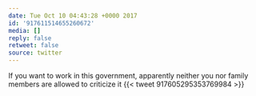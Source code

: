 ```yaml
---
date: Tue Oct 10 04:43:28 +0000 2017
id: '917611514655260672'
media: []
reply: false
retweet: false
source: twitter
---
```


If you want to work in this government, apparently neither you nor family members are allowed to criticize it {{< tweet 917605295353769984 >}}
